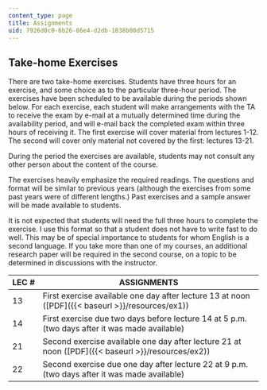 ```yaml
---
content_type: page
title: Assignments
uid: 7926d0c0-6b26-86e4-d2db-1838b00d5715
---
```


Take-home Exercises
-------------------

There are two take-home exercises. Students have three hours for an exercise, and some choice as to the particular three-hour period. The exercises have been scheduled to be available during the periods shown below. For each exercise, each student will make arrangements with the TA to receive the exam by e-mail at a mutually determined time during the availability period, and will e-mail back the completed exam within three hours of receiving it. The first exercise will cover material from lectures 1-12. The second will cover only material not covered by the first: lectures 13-21.

During the period the exercises are available, students may not consult any other person about the content of the course.

The exercises heavily emphasize the required readings. The questions and format will be similar to previous years (although the exercises from some past years were of different lengths.) Past exercises and a sample answer will be made available to students.

It is not expected that students will need the full three hours to complete the exercise. I use this format so that a student does not have to write fast to do well. This may be of special importance to students for whom English is a second language. If you take more than one of my courses, an additional research paper will be required in the second course, on a topic to be determined in discussions with the instructor.

| LEC # | ASSIGNMENTS |
| --- | --- |
| 13 | First exercise available one day after lecture 13 at noon ([PDF]({{< baseurl >}}/resources/ex1)) |
| 14 | First exercise due two days before lecture 14 at 5 p.m. (two days after it was made available) |
| 21 | Second exercise available one day after lecture 21 at noon ([PDF]({{< baseurl >}}/resources/ex2)) |
| 22 | Second exercise due one day after lecture 22 at 9 p.m. (two days after it was made available)